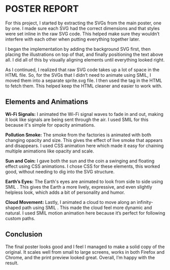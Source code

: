 # POSTER REPORT
For this project, I started by extracting the SVGs from the main poster, one by one. I made sure each SVG had the correct dimensions and that styles were set inline in the raw SVG code. This helped make sure they wouldn’t interfere with each other when putting everything together later.

I began the implementation by adding the background SVG first, then placing the illustrations on top of that, and finally positioning the text above all. I did all of this by visually aligning elements until everything looked right.

As I continued, I realized that raw SVG code takes up a lot of space in the HTML file. So, for the SVGs that I didn’t need to animate using SMIL, I moved them into a separate sprite.svg file. I then used the <use> tag in the HTML to fetch them. This helped keep the HTML cleaner and easier to work with.

## Elements and Animations
**Wi-Fi Signals:**
I animated the Wi-Fi signal waves to fade in and out, making it look like signals are being sent through the air. I used SMIL <animate> for this because it's simple for opacity animations.

**Pollution Smoke:**
The smoke from the factories is animated with both changing opacity and size. This gives the effect of live smoke that appears and disappears. I used CSS animation here which made it easy for chaining multiple animations like opacity and scale.

**Sun and Coin:**
I gave both the sun and the coin a swinging and floating effect using CSS animations. I chose CSS for these elements, this worked good, without needing to dig into the SVG structure.

**Earth’s Eyes:**
The Earth's eyes are animated to look from side to side using SMIL <animateTransform>. This gives the Earth a more lively, expressive, and even slightly helpless look, which adds a bit of personality and humor.

**Cloud Movement:**
Lastly, I animated a cloud to move along an infinity-shaped path using SMIL <animateMotion>. This made the cloud feel more dynamic and natural. I used SMIL motion animation here because it’s perfect for following custom paths.

## Conclusion
The final poster looks good and I feel I managed to make a solid copy of the original. It scales well from small to large screens, works in both Firefox and Chrome, and the print preview looked great. Overall, I’m happy with the result.